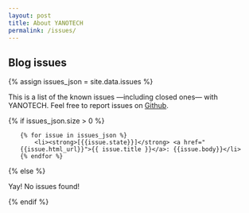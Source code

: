 ```yaml
---
layout: post
title: About YANOTECH
permalink: /issues/
---
```


## Blog issues
{% assign issues_json = site.data.issues %}

This is a list of the known issues —including closed ones— with YANOTECH. Feel free to report issues on [Github][yanotech-issues].

[yanotech-issues]: https://github.com/juandesant/YANOTECH/issues "Issues on YANOTECH repository."

{% if issues_json.size > 0 %} <!-- We only show the Blog issues section if the JSON file has at least one entry -->

<ul>

	{% for issue in issues_json %}
		<li><strong>[{{issue.state}}]</strong> <a href="{{issue.html_url}}">{{ issue.title }}</a>: {{issue.body}}</li>
	{% endfor %}

</ul>

{% else %}

Yay! No issues found!

{% endif %} <!-- if issues_json.size > 0 -->